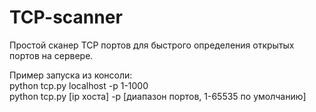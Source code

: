 # TCP-scanner
Простой сканер TCP портов для быстрого определения открытых портов на сервере.

Пример запуска из консоли:  
python tcp.py localhost -p 1-1000  
python tcp.py [ip хоста] -p [диапазон портов, 1-65535 по умолчанию]
